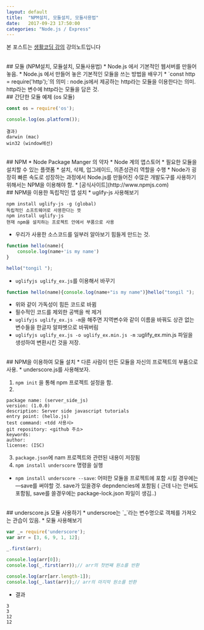 ```yaml
---
layout: default
title:  "NPM설치, 모듈설치, 모듈사용법"
date:   2017-09-23 17:50:00
categories: "Node.js / Express"
---
```


본 포스트는 [생활코딩 강의](https://www.inflearn.com/course/nodejs-강좌-생활코딩) 강의노트입니다


<br>
## 모듈 (NPM설치, 모듈설치, 모듈사용법)
* Node.js 에서 기본적인 웹서버를 만들어 놓음.
* Node.js 에서 만들어 놓은 기본적인 모듈을 쓰는 방법을 배우기
* `const http = require('http');`의 의미 : node.js에서 제공하는 http라는 모듈을 이용한다는 의미. http라는 변수에 http라는 모듈을 담은 것.


<br>
## 간단한 모듈 예제 (os 모듈)

```javascript
const os = require('os');

console.log(os.platform());
```

```
결과)
darwin (mac)
win32 (window에선)
```

<br>
## NPM
* Node Package Manger 의 약자
* Node 계의 앱스토어
* 필요한 모듈을 설치할 수 있는 플랫폼
* 설치, 삭제, 업그레이드, 의존성관리 역할을 수행
* Node가 굉장히 빠른 속도로 성장하는 과정에서 Node.js를 만들어진 수많은 개발도구를 사용하기 위해서는 NPM을 이용해야 함.
* [공식사이트](http://www.npmjs.com)


<br>
## NPM을 이용한 독립적인 앱 설치
* uglify-js 사용해보기

```
npm install uglify-js -g (global)
독립적인 소프트웨어로 사용한다는 뜻
npm install uglify-js
현재 npm을 설치하는 프로젝트 안에서 부품으로 사용
```

* 우리가 사용한 소스코드를 일부러 알아보기 힘들게 만드는 것.

```javascript
function hello(name){
    console.log(name+'is my name')
}

hello("tongil ");
```

* `uglifyjs uglify_ex.js`를 이용해서 바꾸기

```javascript
function hello(name){console.log(name+"is my name")}hello("tongil ");
```

* 위와 같이 가독성이 힘든 코드로 바뀜
* 필수적인 코드를 제외한 공백을 싹 제거
* `uglifyjs uglify_ex.js -m`을 해주면 지역변수와 같이 이름을 바꿔도 상관 없는 변수들을 한글자 알파벳으로 바꿔버림
* `uglifyjs uglify_ex.js -o uglify_ex.min.js -m` :uglify_ex.min.js 파일을 생성하여 변환시킨 것을 저장.


<br>
## NPM을 이용하여 모듈 설치
* 다른 사람이 만든 모듈을 자신의 프로젝트의 부품으로 사용.
* underscore.js를 사용해보자.

1. `npm init`  을 통해 npm 프로젝트 설정을 함.
2.
```
package name: (server_side_js)
version: (1.0.0)
description: Server side javascript tutorials
entry point: (hello.js)
test command: <tdd 사용시>
git repository: <github 주소>
keywords:
author:
license: (ISC)
```

3. `package.json`에 nam 프로젝트와 관련된 내용이 저장됨
4. `npm install underscore` 명령을 실행

* `npm install underscore --save`: 어떠한 모듈을 프로젝트에 포함 시킬 경우에는 —save를 써야할 것. save가 있을경우 depndencies에 포함됨 ( 근데 나는 안써도 포함됨, save를 쓸경우에는 package-lock.json 파일이 생김..)


<br>
## underscore.js 모듈 사용하기
* underscroe는 `_`라는 변수명으로 객체를 가져오는 관습이 있음.
* 모듈 사용해보기

```javascript
var _= require('underscore');
var arr = [3, 6, 9, 1, 12];

_.first(arr);

console.log(arr[0]);
console.log(_.first(arr));// arr의 첫번째 원소를 반환

console.log(arr[arr.length-1]);
console.log(_.last(arr));// arr의 마지막 원소를 반환
```

* 결과

```
3
3
12
12
```
